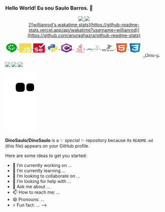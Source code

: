 ### Hello World! Eu sou Saulo Barros. 👋

<div align="center">
  <a href="https://github.com/dinosaulo">
  <img height="180em" src="https://github-readme-stats.vercel.app/api?username=dinosaulo&show_icons=true&theme=dracula&include_all_commits=true&count_private=true"/>
  <img height="180em" src="https://github-readme-stats.vercel.app/api/top-langs/?username=dinosaulo&layout=compact&langs_count=7&theme=dracula"/>
</div>
<div align="center">
  [![willianrod's wakatime stats](https://github-readme-stats.vercel.app/api/wakatime?username=willianrod)](https://github.com/anuraghazra/github-readme-stats)
</div>
  
<div style="display: inline_block"><br>
  <img align="center" alt="Dino-Cucumber" height="30" width="40" src="https://raw.githubusercontent.com/devicons/devicon/master/icons/cucumber/cucumber-plain.svg">
  <img align="center" alt="Dino-Js" height="30" width="40" src="https://raw.githubusercontent.com/devicons/devicon/master/icons/javascript/javascript-plain.svg">
  <img align="center" alt="Dino-Selenium" height="30" width="40" src="https://raw.githubusercontent.com/devicons/devicon/master/icons/selenium/selenium-original.svg">
  <img align="center" alt="Dino-Python" height="30" width="40" src="https://raw.githubusercontent.com/devicons/devicon/master/icons/python/python-original.svg">
  <img align="center" alt="Dino-Csharp" height="30" width="40" src="https://raw.githubusercontent.com/devicons/devicon/master/icons/csharp/csharp-original.svg">
  <img align="center" alt="Dino-Java" height="30" width="40" src="https://raw.githubusercontent.com/devicons/devicon/master/icons/java/java-plain.svg">
  <img align="center" alt="Dino-SQL" height="30" width="40" src="https://raw.githubusercontent.com/devicons/devicon/master/icons/mysql/mysql-original-wordmark.svg">
  <img align="center" alt="Dino-sqlServer" height="30" width="40" src="https://raw.githubusercontent.com/devicons/devicon/master/icons/microsoftsqlserver/microsoftsqlserver-plain-wordmark.svg">
  <img align="center" alt="Dino-HTML" height="30" width="40" src="https://raw.githubusercontent.com/devicons/devicon/master/icons/html5/html5-original.svg">
  <img align="center" alt="Dino-CSS" height="30" width="40" src="https://raw.githubusercontent.com/devicons/devicon/master/icons/css3/css3-original.svg">

  <img align="right" alt="Dino-pic" height="150" style="border-radius:50px;" src="https://media-exp1.licdn.com/dms/image/C4D03AQGyC1cDK6pxww/profile-displayphoto-shrink_200_200/0/1598806804439?e=1659571200&v=beta&t=akK3nt3BaWAk0FfhaoJG-x7hWWHT-SMnHCaqdELkjok">
</div>
  
  
  ##
 
<div> 
  <a href="https://instagram.com/din0saulo" target="_blank"><img src="https://img.shields.io/badge/-Instagram-%23E4405F?style=for-the-badge&logo=instagram&logoColor=white" target="_blank"></a>
  <a href = "mailto:saulbpt@gmail.com"><img src="https://img.shields.io/badge/-Gmail-%23333?style=for-the-badge&logo=gmail&logoColor=white" target="_blank"></a>
  <a href="https://www.linkedin.com/in/saulo--barros/" target="_blank"><img src="https://img.shields.io/badge/-LinkedIn-%230077B5?style=for-the-badge&logo=linkedin&logoColor=white" target="_blank"></a> 
 
  ![Snake animation](https://github.com/dinosaulo/dinosaulo/blob/output/github-contribution-grid-snake.svg)
 
</div>
 
**DinoSaulo/DinoSaulo** is a ✨ _special_ ✨ repository because its `README.md` (this file) appears on your GitHub profile.

Here are some ideas to get you started:

- 🔭 I’m currently working on ...
- 🌱 I’m currently learning ...
- 👯 I’m looking to collaborate on ...
- 🤔 I’m looking for help with ...
- 💬 Ask me about ...
- 📫 How to reach me: ...
- 😄 Pronouns: ...
- ⚡ Fun fact: ...
-->
